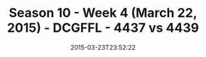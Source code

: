 ---
title: Season 10 - Week 4 (March 22, 2015) - DCGFFL - 4437 vs 4439
teams_score:
- team: 4437
  score:
- team: 4439
  score: 20
mvp: Brion S. (Purple), Jason C. (Royal)
game-ball: N/A
sportsperson: ''
season: 10
week:
date: '2015-03-23T23:52:22'
pageid: season-10-week-four-4437-vs-4439
---